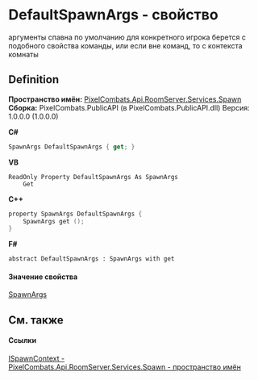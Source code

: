 # DefaultSpawnArgs - свойство


аргументы спавна по умолчанию для конкретного игрока 
берется с подобного свойства команды, или если вне команд, то с контекста комнаты




## Definition
**Пространство имён:** <a href="0971793b-47eb-58b2-d7a8-6c570042d7d9">PixelCombats.Api.RoomServer.Services.Spawn</a>  
**Сборка:** PixelCombats.PublicAPI (в PixelCombats.PublicAPI.dll) Версия: 1.0.0.0 (1.0.0.0)

**C#**
``` C#
SpawnArgs DefaultSpawnArgs { get; }
```
**VB**
``` VB
ReadOnly Property DefaultSpawnArgs As SpawnArgs
	Get
```
**C++**
``` C++
property SpawnArgs DefaultSpawnArgs {
	SpawnArgs get ();
}
```
**F#**
``` F#
abstract DefaultSpawnArgs : SpawnArgs with get
```



#### Значение свойства
<a href="69941787-22a9-dc25-ef7d-61e75affb880">SpawnArgs</a>

## См. также


#### Ссылки
<a href="c63de599-658c-3853-3ceb-8251d961bf63">ISpawnContext - </a>  
<a href="0971793b-47eb-58b2-d7a8-6c570042d7d9">PixelCombats.Api.RoomServer.Services.Spawn - пространство имён</a>  

